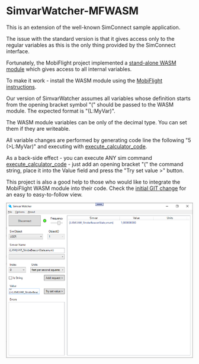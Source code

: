# SimvarWatcher-MFWASM

This is an extension of the well-known SimConnect sample application.

The issue with the standard version is that it gives access only to the regular variables as this is the only thing provided by the SimConnect interface.

Fortunately, the MobiFlight project implemented a [stand-alone WASM module](https://github.com/Mobiflight/MobiFlight-WASM-Module) which gives access to all internal variables.

To make it work - install the WASM module using the [MobiFlight instructions](https://github.com/MobiFlight/MobiFlight-Connector/tree/main/MSFS2020-module).

Our version of SimvarWatcher assumes all variables whose definition starts from the opening bracket symbol "(" should be passed to the WASM module. The expected format is "(L:MyVar)".

The WASM module variables can be only of the decimal type. You can set them if they are writeable.

All variable changes are performed by generating code line the following "5 (>L:MyVar)" and executing with [execute_calculator_code](https://docs.flightsimulator.com/html/Programming_Tools/WASM/Gauge_API/execute_calculator_code.htm).

As a back-side effect - you can execute ANY sim command [execute_calculator_code](https://docs.flightsimulator.com/html/Programming_Tools/WASM/Gauge_API/execute_calculator_code.htm) - just add an opening bracket "(" the command string, place it into the Value field and press the "Try set value >" button.

This project is also a good help to those who would like to integrate the MobiFlight WASM module into their code. Check the [initial GIT change](https://github.com/rmaryan/SimvarWatcher-MFWASM/commit/e1314ec85a7cacd502e943eddd968f4a7a1e6754#diff-3bbf026e9c34377cf4c7cbefd3c1d07da0237a714d9e8ba79beb973f993624c0) for an easy to easy-to-follow view.

![Main Window](main_window.png)
